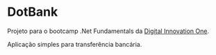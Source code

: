 # DotBank

Projeto para o bootcamp .Net Fundamentals da [Digital Innovation One](https://digitalinnovation.one/).

Aplicação simples para transferência bancária.
